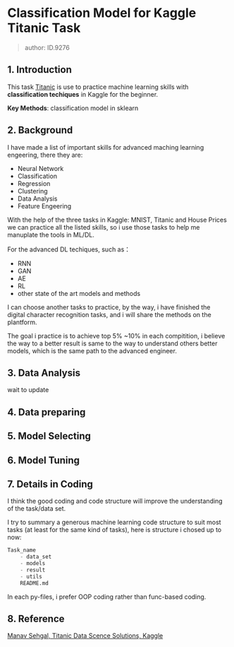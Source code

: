 # Classification Model for Kaggle Titanic Task

> author: ID.9276

## 1. Introduction

This task [Titanic](https://www.kaggle.com/c/titanic) is use to practice machine learning skills with **classification techiques** in Kaggle for the beginner.

**Key Methods**: classification model in sklearn

## 2. Background

I have made a list of important skills for advanced maching learning engeering, there they are:

- Neural Network
- Classification
- Regression
- Clustering
- Data Analysis
- Feature Engeering

With the help of the three tasks in Kaggle: MNIST, Titanic and House Prices we can practice all the listed skills, so i use those  tasks to help me manuplate the tools in ML/DL.

For the advanced DL techiques, such as：

- RNN
- GAN
- AE
- RL
- other state of the art models and methods

I can choose another tasks to practice, by the way, i have finished the digital character recognition tasks, and i will share the methods on the plantform.

The goal i practice is to achieve top 5% ~10% in each compitition, i believe the way to a better result is same to the way to understand others better models, which is the same path to the advanced engineer.

## 3. Data Analysis

wait to update

## 4. Data preparing

## 5. Model Selecting

## 6. Model Tuning

## 7. Details in Coding

I think the good coding and code structure will improve the understanding of the task/data set.

I try to summary a generous machine learning code structure to suit most tasks (at least for the same kind of tasks),  here is structure i chosed up to now:

```python
Task_name
	- data_set
    - models
    - result
    - utils
    README.md
```

In each py-files, i prefer OOP coding rather than func-based coding.

## 8. Reference

[Manav Sehgal, Titanic Data Scence Solutions, Kaggle](https://www.kaggle.com/startupsci/titanic-data-science-solutions)

